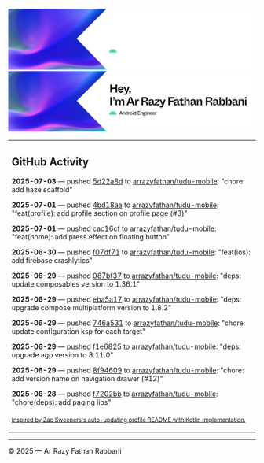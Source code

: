 ![Ar Razy Fathan Rabbani Banner](https://github.com/arrazyfathan/arrazyfathan/blob/main/media/banner-dark.png#gh-dark-mode-only)
![Ar Razy Fathan Rabbani Banner](https://github.com/arrazyfathan/arrazyfathan/blob/main/media/banner-light.png#gh-light-mode-only)

<table><tr><td valign="top" width="100%">    

## GitHub Activity

**2025-07-03** — pushed [5d22a8d](https://github.com/arrazyfathan/tudu-mobile/commits/5d22a8d63437409b66d2ce6209adac7eb665b4d6) to [arrazyfathan/tudu-mobile](https://github.com/arrazyfathan/tudu-mobile): "chore: add haze scaffold"

**2025-07-01** — pushed [4bd18aa](https://github.com/arrazyfathan/tudu-mobile/commits/4bd18aaeb64de951901cc4148c1552f1dbc711de) to [arrazyfathan/tudu-mobile](https://github.com/arrazyfathan/tudu-mobile): "feat(profile): add profile section on profile page (#3)"

**2025-07-01** — pushed [cac16cf](https://github.com/arrazyfathan/tudu-mobile/commits/cac16cf9477526a04e2a83c90f8fb174484686eb) to [arrazyfathan/tudu-mobile](https://github.com/arrazyfathan/tudu-mobile): "feat(home): add press effect on floating button"

**2025-06-30** — pushed [f07df71](https://github.com/arrazyfathan/tudu-mobile/commits/f07df71f2872c45615c86b637b958707eca32761) to [arrazyfathan/tudu-mobile](https://github.com/arrazyfathan/tudu-mobile): "feat(ios): add firebase crashlytics"

**2025-06-29** — pushed [087bf37](https://github.com/arrazyfathan/tudu-mobile/commits/087bf379e6f60226b920cae8784631faec891dc0) to [arrazyfathan/tudu-mobile](https://github.com/arrazyfathan/tudu-mobile): "deps: update composables version to 1.36.1"

**2025-06-29** — pushed [eba5a17](https://github.com/arrazyfathan/tudu-mobile/commits/eba5a1726680e6b7b948744b6bcf48926767fd35) to [arrazyfathan/tudu-mobile](https://github.com/arrazyfathan/tudu-mobile): "deps: upgrade compose multiplatform version to 1.8.2"

**2025-06-29** — pushed [746a531](https://github.com/arrazyfathan/tudu-mobile/commits/746a5317bea19dcaafa23609efb0243259fc1399) to [arrazyfathan/tudu-mobile](https://github.com/arrazyfathan/tudu-mobile): "chore: update configuration ksp for each target"

**2025-06-29** — pushed [f1e6825](https://github.com/arrazyfathan/tudu-mobile/commits/f1e6825dfa71cbec95b39a29a3fc98352671caf5) to [arrazyfathan/tudu-mobile](https://github.com/arrazyfathan/tudu-mobile): "deps: upgrade agp version to 8.11.0"

**2025-06-29** — pushed [8f94609](https://github.com/arrazyfathan/tudu-mobile/commits/8f946098ba18a17225c921d54a94baef1e4ddd70) to [arrazyfathan/tudu-mobile](https://github.com/arrazyfathan/tudu-mobile): "chore: add version name on navigation drawer (#12)"

**2025-06-28** — pushed [f7202bb](https://github.com/arrazyfathan/tudu-mobile/commits/f7202bb2a1c52ade7014919241e95fb5f3ba6bdf) to [arrazyfathan/tudu-mobile](https://github.com/arrazyfathan/tudu-mobile): "chore(deps): add paging libs"
                
<sub><a href="https://github.com/ZacSweers/ZacSweers/">Inspired by Zac Sweeners's auto-updating profile README with Kotlin Implementation.</a></sub>
</table>

<!--START_SECTION:waka-->
<!--END_SECTION:waka-->

---
© 2025 — Ar Razy Fathan Rabbani